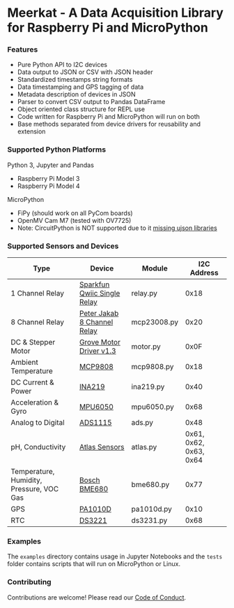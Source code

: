 # Meerkat - A Data Acquisition Library for Raspberry Pi and MicroPython

### Features  

* Pure Python API to I2C devices
* Data output to JSON or CSV with JSON header
* Standardized timestamps string formats
* Data timestamping and GPS tagging of data  
* Metadata description of devices in JSON
* Parser to convert CSV output to Pandas DataFrame
* Object oriented class structure for REPL use
* Code written for Raspberry Pi and MicroPython will run on both
* Base methods separated from device drivers for reusability and extension

### Supported Python Platforms  
Python 3, Jupyter and Pandas  

* Raspberry Pi Model 3
* Raspberry Pi Model 4  

MicroPython  

* FiPy (should work on all PyCom boards)  
* OpenMV Cam M7 (tested with OV7725)
* Note: CircuitPython is NOT supported due to it [missing ujson libraries](https://circuitpython.readthedocs.io/en/latest/docs/library/index.html)  

### Supported Sensors and Devices  
| Type | Device | Module | I2C Address |  
| ---- | ------ | ------ | ----------- |  
| 1 Channel Relay        | [Sparkfun Qwiic Single Relay](https://jap.hu/electronic/relay_module_i2c.html) | relay.py    | 0x18 |  
| 8 Channel Relay        | [Peter Jakab 8 Channel Relay](https://jap.hu/electronic/relay_module_i2c.html) | mcp23008.py | 0x20 |  
| DC & Stepper Motor     | [Grove Motor Driver v1.3](http://wiki.seeedstudio.com/Grove-I2C_Motor_Driver_V1.3/) | motor.py   | 0x0F |  
| Ambient Temperature    | [MCP9808](https://www.adafruit.com/product/1782)   | mcp9808.py | 0x18 |  
| DC Current & Power     | [INA219](https://www.adafruit.com/product/904)     | ina219.py  | 0x40 |  
| Acceleration & Gyro    | [MPU6050](https://www.adafruit.com/product/3886)   | mpu6050.py | 0x68 |  
| Analog to Digital      | [ADS1115](https://www.adafruit.com/product/1085)   | ads.py     | 0x48 |  
| pH, Conductivity       | [Atlas Sensors](https://www.atlas-scientific.com/) | atlas.py   | 0x61, 0x62, 0x63, 0x64 |  
| Temperature, Humidity, Pressure, VOC Gas | [Bosch BME680](https://www.sparkfun.com/products/14570) | bme680.py  | 0x77 |  
| GPS                    | [PA1010D](https://www.adafruit.com/product/4415)   | pa1010d.py | 0x10 |  
| RTC                    | [DS3221](https://www.adafruit.com/product/3013)    | ds3231.py  | 0x68 |  

### Examples  

The `examples` directory contains usage in Jupyter Notebooks and the `tests` folder contains scripts that will run on MicroPython or Linux.

### Contributing  

Contributions are welcome! Please read our [Code of Conduct](https://www.contributor-covenant.org/version/1/4/code-of-conduct/).
